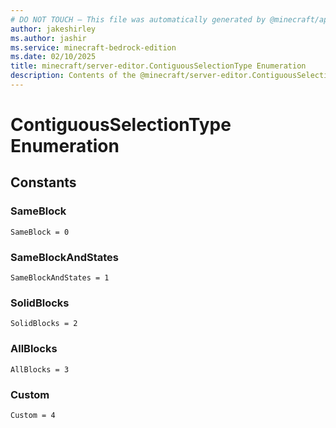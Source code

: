 ```yaml
---
# DO NOT TOUCH — This file was automatically generated by @minecraft/api-docs-generator, to report problems file an issue at https://github.com/Mojang/minecraft-scripting-libraries
author: jakeshirley
ms.author: jashir
ms.service: minecraft-bedrock-edition
ms.date: 02/10/2025
title: minecraft/server-editor.ContiguousSelectionType Enumeration
description: Contents of the @minecraft/server-editor.ContiguousSelectionType enumeration.
---
```

# ContiguousSelectionType Enumeration

## Constants
### **SameBlock**
`SameBlock = 0`
### **SameBlockAndStates**
`SameBlockAndStates = 1`
### **SolidBlocks**
`SolidBlocks = 2`
### **AllBlocks**
`AllBlocks = 3`
### **Custom**
`Custom = 4`
